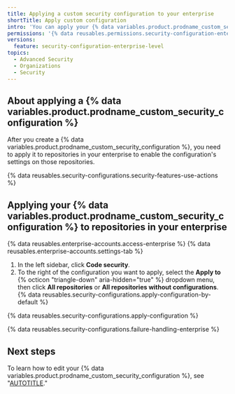 ```yaml
---
title: Applying a custom security configuration to your enterprise
shortTitle: Apply custom configuration
intro: 'You can apply your {% data variables.product.prodname_custom_security_configuration %} to organizations and repositories in your organization to meet the specific security needs of your enterprise.'
permissions: '{% data reusables.permissions.security-configuration-enterprise-enable %}'
versions:
  feature: security-configuration-enterprise-level
topics:
  - Advanced Security
  - Organizations
  - Security
---
```


## About applying a {% data variables.product.prodname_custom_security_configuration %}

After you create a {% data variables.product.prodname_custom_security_configuration %}, you need to apply it to repositories in your enterprise to enable the configuration's settings on those repositories.

{% data reusables.security-configurations.security-features-use-actions %}

## Applying your {% data variables.product.prodname_custom_security_configuration %} to repositories in your enterprise

{% data reusables.enterprise-accounts.access-enterprise %}
{% data reusables.enterprise-accounts.settings-tab %}
1. In the left sidebar, click **Code security**.
1. To the right of the configuration you want to apply, select the **Apply to** {% octicon "triangle-down" aria-hidden="true" %} dropdown menu, then click **All repositories** or **All repositories without configurations**.
{% data reusables.security-configurations.apply-configuration-by-default %}

{% data reusables.security-configurations.apply-configuration %}

{% data reusables.security-configurations.failure-handling-enterprise %}

## Next steps

To learn how to edit your {% data variables.product.prodname_custom_security_configuration %}, see "[AUTOTITLE](/admin/managing-code-security/securing-your-enterprise/editing-a-custom-security-configuration)."
